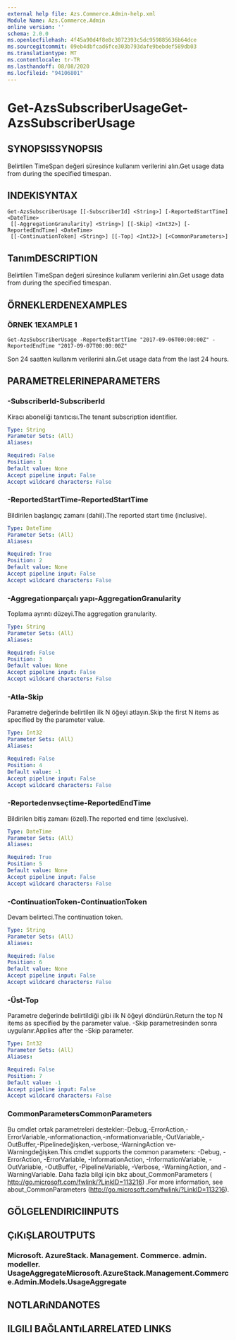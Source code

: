 ```yaml
---
external help file: Azs.Commerce.Admin-help.xml
Module Name: Azs.Commerce.Admin
online version: ''
schema: 2.0.0
ms.openlocfilehash: 4f45a90d4f8e8c3072393c5dc959885636b64dce
ms.sourcegitcommit: 09eb4dbfcad6fce303b793dafe9bebdef589db03
ms.translationtype: MT
ms.contentlocale: tr-TR
ms.lasthandoff: 08/08/2020
ms.locfileid: "94106801"
---
```

# <span data-ttu-id="f3f09-101">Get-AzsSubscriberUsage</span><span class="sxs-lookup"><span data-stu-id="f3f09-101">Get-AzsSubscriberUsage</span></span>

## <span data-ttu-id="f3f09-102">SYNOPSIS</span><span class="sxs-lookup"><span data-stu-id="f3f09-102">SYNOPSIS</span></span>
<span data-ttu-id="f3f09-103">Belirtilen TimeSpan değeri süresince kullanım verilerini alın.</span><span class="sxs-lookup"><span data-stu-id="f3f09-103">Get usage data from during the specified timespan.</span></span>

## <span data-ttu-id="f3f09-104">INDEKI</span><span class="sxs-lookup"><span data-stu-id="f3f09-104">SYNTAX</span></span>

```
Get-AzsSubscriberUsage [[-SubscriberId] <String>] [-ReportedStartTime] <DateTime>
 [[-AggregationGranularity] <String>] [[-Skip] <Int32>] [-ReportedEndTime] <DateTime>
 [[-ContinuationToken] <String>] [[-Top] <Int32>] [<CommonParameters>]
```

## <span data-ttu-id="f3f09-105">Tanım</span><span class="sxs-lookup"><span data-stu-id="f3f09-105">DESCRIPTION</span></span>
<span data-ttu-id="f3f09-106">Belirtilen TimeSpan değeri süresince kullanım verilerini alın.</span><span class="sxs-lookup"><span data-stu-id="f3f09-106">Get usage data from during the specified timespan.</span></span>

## <span data-ttu-id="f3f09-107">ÖRNEKLERDEN</span><span class="sxs-lookup"><span data-stu-id="f3f09-107">EXAMPLES</span></span>

### <span data-ttu-id="f3f09-108">ÖRNEK 1</span><span class="sxs-lookup"><span data-stu-id="f3f09-108">EXAMPLE 1</span></span>
```
Get-AzsSubscriberUsage -ReportedStartTime "2017-09-06T00:00:00Z" -ReportedEndTime "2017-09-07T00:00:00Z"
```

<span data-ttu-id="f3f09-109">Son 24 saatten kullanım verilerini alın.</span><span class="sxs-lookup"><span data-stu-id="f3f09-109">Get usage data from the last 24 hours.</span></span>

## <span data-ttu-id="f3f09-110">PARAMETRELERINE</span><span class="sxs-lookup"><span data-stu-id="f3f09-110">PARAMETERS</span></span>

### <span data-ttu-id="f3f09-111">-SubscriberId</span><span class="sxs-lookup"><span data-stu-id="f3f09-111">-SubscriberId</span></span>
<span data-ttu-id="f3f09-112">Kiracı aboneliği tanıtıcısı.</span><span class="sxs-lookup"><span data-stu-id="f3f09-112">The tenant subscription identifier.</span></span>

```yaml
Type: String
Parameter Sets: (All)
Aliases:

Required: False
Position: 1
Default value: None
Accept pipeline input: False
Accept wildcard characters: False
```

### <span data-ttu-id="f3f09-113">-ReportedStartTime</span><span class="sxs-lookup"><span data-stu-id="f3f09-113">-ReportedStartTime</span></span>
<span data-ttu-id="f3f09-114">Bildirilen başlangıç zamanı (dahil).</span><span class="sxs-lookup"><span data-stu-id="f3f09-114">The reported start time (inclusive).</span></span>

```yaml
Type: DateTime
Parameter Sets: (All)
Aliases:

Required: True
Position: 2
Default value: None
Accept pipeline input: False
Accept wildcard characters: False
```

### <span data-ttu-id="f3f09-115">-Aggregationparçalı yapı</span><span class="sxs-lookup"><span data-stu-id="f3f09-115">-AggregationGranularity</span></span>
<span data-ttu-id="f3f09-116">Toplama ayrıntı düzeyi.</span><span class="sxs-lookup"><span data-stu-id="f3f09-116">The aggregation granularity.</span></span>

```yaml
Type: String
Parameter Sets: (All)
Aliases:

Required: False
Position: 3
Default value: None
Accept pipeline input: False
Accept wildcard characters: False
```

### <span data-ttu-id="f3f09-117">-Atla</span><span class="sxs-lookup"><span data-stu-id="f3f09-117">-Skip</span></span>
<span data-ttu-id="f3f09-118">Parametre değerinde belirtilen ilk N öğeyi atlayın.</span><span class="sxs-lookup"><span data-stu-id="f3f09-118">Skip the first N items as specified by the parameter value.</span></span>

```yaml
Type: Int32
Parameter Sets: (All)
Aliases:

Required: False
Position: 4
Default value: -1
Accept pipeline input: False
Accept wildcard characters: False
```

### <span data-ttu-id="f3f09-119">-Reportedenvseçtime</span><span class="sxs-lookup"><span data-stu-id="f3f09-119">-ReportedEndTime</span></span>
<span data-ttu-id="f3f09-120">Bildirilen bitiş zamanı (özel).</span><span class="sxs-lookup"><span data-stu-id="f3f09-120">The reported end time (exclusive).</span></span>

```yaml
Type: DateTime
Parameter Sets: (All)
Aliases:

Required: True
Position: 5
Default value: None
Accept pipeline input: False
Accept wildcard characters: False
```

### <span data-ttu-id="f3f09-121">-ContinuationToken</span><span class="sxs-lookup"><span data-stu-id="f3f09-121">-ContinuationToken</span></span>
<span data-ttu-id="f3f09-122">Devam belirteci.</span><span class="sxs-lookup"><span data-stu-id="f3f09-122">The continuation token.</span></span>

```yaml
Type: String
Parameter Sets: (All)
Aliases:

Required: False
Position: 6
Default value: None
Accept pipeline input: False
Accept wildcard characters: False
```

### <span data-ttu-id="f3f09-123">-Üst</span><span class="sxs-lookup"><span data-stu-id="f3f09-123">-Top</span></span>
<span data-ttu-id="f3f09-124">Parametre değerinde belirtildiği gibi ilk N öğeyi döndürün.</span><span class="sxs-lookup"><span data-stu-id="f3f09-124">Return the top N items as specified by the parameter value.</span></span>
<span data-ttu-id="f3f09-125">-Skip parametresinden sonra uygulanır.</span><span class="sxs-lookup"><span data-stu-id="f3f09-125">Applies after the -Skip parameter.</span></span>

```yaml
Type: Int32
Parameter Sets: (All)
Aliases:

Required: False
Position: 7
Default value: -1
Accept pipeline input: False
Accept wildcard characters: False
```

### <span data-ttu-id="f3f09-126">CommonParameters</span><span class="sxs-lookup"><span data-stu-id="f3f09-126">CommonParameters</span></span>
<span data-ttu-id="f3f09-127">Bu cmdlet ortak parametreleri destekler:-Debug,-ErrorAction,-ErrorVariable,-ınformationaction,-ınformationvariable,-OutVariable,-OutBuffer,-Pipelinedeğişken,-verbose,-WarningAction ve-Warningdeğişken.</span><span class="sxs-lookup"><span data-stu-id="f3f09-127">This cmdlet supports the common parameters: -Debug, -ErrorAction, -ErrorVariable, -InformationAction, -InformationVariable, -OutVariable, -OutBuffer, -PipelineVariable, -Verbose, -WarningAction, and -WarningVariable.</span></span> <span data-ttu-id="f3f09-128">Daha fazla bilgi için bkz about_CommonParameters ( http://go.microsoft.com/fwlink/?LinkID=113216) .</span><span class="sxs-lookup"><span data-stu-id="f3f09-128">For more information, see about_CommonParameters (http://go.microsoft.com/fwlink/?LinkID=113216).</span></span>

## <span data-ttu-id="f3f09-129">GÖLGELENDIRICI</span><span class="sxs-lookup"><span data-stu-id="f3f09-129">INPUTS</span></span>

## <span data-ttu-id="f3f09-130">ÇıKıŞLAR</span><span class="sxs-lookup"><span data-stu-id="f3f09-130">OUTPUTS</span></span>

### <span data-ttu-id="f3f09-131">Microsoft. AzureStack. Management. Commerce. admin. modeller. UsageAggregate</span><span class="sxs-lookup"><span data-stu-id="f3f09-131">Microsoft.AzureStack.Management.Commerce.Admin.Models.UsageAggregate</span></span>

## <span data-ttu-id="f3f09-132">NOTLARıNDA</span><span class="sxs-lookup"><span data-stu-id="f3f09-132">NOTES</span></span>

## <span data-ttu-id="f3f09-133">ILGILI BAĞLANTıLAR</span><span class="sxs-lookup"><span data-stu-id="f3f09-133">RELATED LINKS</span></span>
